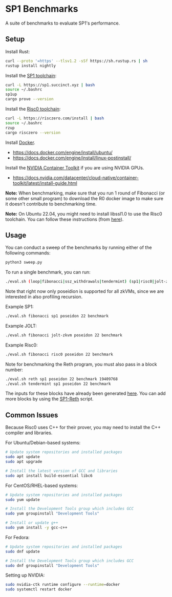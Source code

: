# SP1 Benchmarks

A suite of benchmarks to evaluate SP1's performance.

## Setup

Install Rust:

```sh
curl --proto '=https' --tlsv1.2 -sSf https://sh.rustup.rs | sh
rustup install nightly
```

Install the [SP1 toolchain](https://docs.succinct.xyz/getting-started/install.html):

```sh
curl -L https://sp1.succinct.xyz | bash
source ~/.bashrc
sp1up
cargo prove --version
```

Install the [Risc0 toolchain](https://dev.risczero.com/api/zkvm/install):

```sh
curl -L https://risczero.com/install | bash
source ~/.bashrc
rzup
cargo risczero --version
```

Install [Docker](https://docs.docker.com/engine/install/ubuntu/).
* https://docs.docker.com/engine/install/ubuntu/
* https://docs.docker.com/engine/install/linux-postinstall/

Install the [NVIDIA Container Toolkit](https://docs.nvidia.com/datacenter/cloud-native/container-toolkit/latest/install-guide.html) if you are using NVIDIA GPUs.
- https://docs.nvidia.com/datacenter/cloud-native/container-toolkit/latest/install-guide.html

**Note:** When benchmarking, make sure that you run 1 round of Fibonacci (or some other small program) to download the R0 docker image to make sure it doesn't contribute to benchmarking time.

**Note:** On Ubuntu 22.04, you might need to install libssl1.0 to use the Risc0 toolchain. You can follow these instructions (from [here](https://stackoverflow.com/questions/72133316/libssl-so-1-1-cannot-open-shared-object-file-no-such-file-or-directory/73604364#73604364)).

## Usage

You can conduct a sweep of the benchmarks by running either of the following commands:

```sh
python3 sweep.py
```

To run a single benchmark, you can run:

```sh
./eval.sh (loop|fibonacci|ssz_withdrawals|tendermint) (sp1|risc0|jolt-zkvm) (poseidon|sha256|blake3|...)
```

Note that right now only poseidion is supported for all zkVMs, since we are interested in also profiling recursion.

Example SP1:

```sh
./eval.sh fibonacci sp1 poseidon 22 benchmark
```

Example JOLT:

```sh
./eval.sh fibonacci jolt-zkvm poseidon 22 benchmark
```

Example Risc0:

```sh
./eval.sh fibonacci risc0 poseidon 22 benchmark
```

Note for benchmarking the Reth program, you must also pass in a block number:

```sh
./eval.sh reth sp1 poseidon 22 benchmark 19409768
./eval.sh tendermint sp1 poseidon 22 benchmark
```

The inputs for these blocks have already been generated [here](./eval/cli/blocks/). You can add more
blocks by using the [SP1-Reth](https://github.com/succinctlabs/sp1-reth) script.

## Common Issues

Because Risc0 uses C++ for their prover, you may need to install the C++ compiler and libraries.

For Ubuntu/Debian-based systems:

```sh
# Update system repositories and installed packages
sudo apt update
sudo apt upgrade

# Install the latest version of GCC and libraries
sudo apt install build-essential libc6
```

For CentOS/RHEL-based systems:

```sh
# Update system repositories and installed packages
sudo yum update

# Install the Development Tools group which includes GCC
sudo yum groupinstall "Development Tools"

# Install or update g++
sudo yum install -y gcc-c++
```

For Fedora:

```sh
# Update system repositories and installed packages
sudo dnf update

# Install the Development Tools group which includes GCC
sudo dnf groupinstall "Development Tools"
```

Setting up NVIDIA:

```sh
sudo nvidia-ctk runtime configure --runtime=docker
sudo systemctl restart docker
```